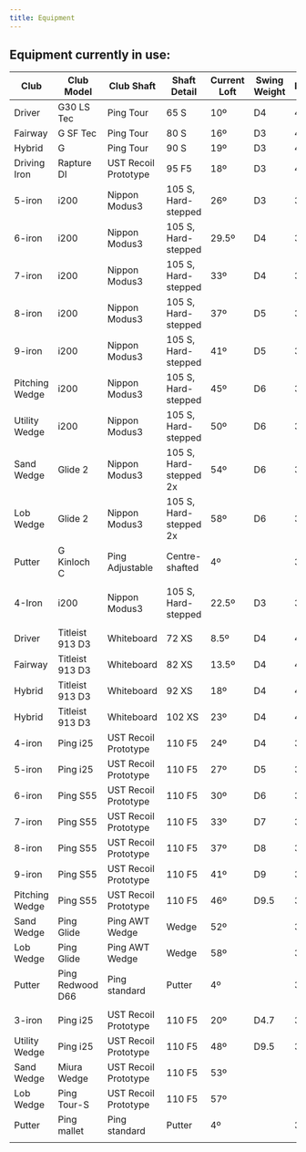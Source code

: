 ```yaml
---
title: Equipment
---
```


## Equipment currently in use:

| Club                        | Club Model       | Club Shaft           | Shaft Detail           | Current Loft | Swing Weight | Length |
| ----------------         | ----------------   | ------------------- | -------------------- | --------------- | --------------- | -------- |
| Driver                      | G30 LS Tec       | Ping Tour            | 65 S                   | 10º          | D4           | 45.25" |
| Fairway                   | G SF Tec         | Ping Tour            | 80 S                   | 16º          | D3           | 42.5"  |
| Hybrid                     | G                | Ping Tour            | 90 S                   | 19º          | D3           | 40.25" |
| Driving Iron             | Rapture DI       | UST Recoil Prototype | 95 F5                  | 18º          | D3           | 40"    |
| 5-iron                      | i200             | Nippon Modus3        | 105 S, Hard-stepped    | 26º          | D3           | 38.5"  |
| 6-iron                      | i200             | Nippon Modus3        | 105 S, Hard-stepped    | 29.5º        | D4           | 38"    |
| 7-iron                      | i200             | Nippon Modus3        | 105 S, Hard-stepped    | 33º          | D4           | 37.5"  |
| 8-iron                      | i200             | Nippon Modus3        | 105 S, Hard-stepped    | 37º          | D5           | 37"    |
| 9-iron                      | i200             | Nippon Modus3        | 105 S, Hard-stepped    | 41º          | D5           | 36.5"  |
| Pitching Wedge      | i200             | Nippon Modus3        | 105 S, Hard-stepped    | 45º          | D6           | 36"    |
| Utility Wedge          | i200             | Nippon Modus3        | 105 S, Hard-stepped    | 50º          | D6           | 36"    |
| Sand Wedge           | Glide 2          | Nippon Modus3        | 105 S, Hard-stepped 2x | 54º          | D6           | 36"    |
| Lob Wedge             | Glide 2          | Nippon Modus3        | 105 S, Hard-stepped 2x | 58º          | D6           | 36"    |
| Putter                     | G Kinloch C      | Ping Adjustable      | Centre-shafted         | 4º           |              | 36.5"  |
|                  |                  |                      |                        |              |              |        |
| 4-Iron           | i200             | Nippon Modus3        | 105 S, Hard-stepped    | 22.5º        | D3           | 39"    |
|                  |                  |                      |                        |              |              |        |
| Driver           | Titleist 913 D3  | Whiteboard           | 72 XS                  | 8.5º         | D4           | 45"    |
| Fairway          | Titleist 913 D3  | Whiteboard           | 82 XS                  | 13.5º        | D4           | 43"    |
| Hybrid           | Titleist 913 D3  | Whiteboard           | 92 XS                  | 18º          | D4           | 41"    |
| Hybrid           | Titleist 913 D3  | Whiteboard           | 102 XS                 | 23º          | D4           | 40"    |
| 4-iron           | Ping i25         | UST Recoil Prototype | 110 F5                 | 24º          | D4           | 38.5"  |
| 5-iron           | Ping i25         | UST Recoil Prototype | 110 F5                 | 27º          | D5           | 38.25" |
| 6-iron           | Ping S55         | UST Recoil Prototype | 110 F5                 | 30º          | D6           | 38"    |
| 7-iron           | Ping S55         | UST Recoil Prototype | 110 F5                 | 33º          | D7           | 37.75" |
| 8-iron           | Ping S55         | UST Recoil Prototype | 110 F5                 | 37º          | D8           | 37.5"  |
| 9-iron           | Ping S55         | UST Recoil Prototype | 110 F5                 | 41º          | D9           | 37.25  |
| Pitching Wedge   | Ping S55         | UST Recoil Prototype | 110 F5                 | 46º          | D9.5         | 37"    |
| Sand Wedge       | Ping Glide       | Ping AWT Wedge       | Wedge                  | 52º          |              | 36.75" |
| Lob Wedge        | Ping Glide       | Ping AWT Wedge       | Wedge                  | 58º          |              | 36.5"  |
| Putter           | Ping Redwood D66 | Ping standard        | Putter                 | 4º           |              | 36.25" |
|                  |                  |                      |                        |              |              |        |
| 3-iron           | Ping i25         | UST Recoil Prototype | 110 F5                 | 20º          | D4.7         | 39"    |
| Utility Wedge    | Ping i25         | UST Recoil Prototype | 110 F5                 | 48º          | D9.5         | 37"    |
| Sand Wedge       | Miura Wedge      | UST Recoil Prototype | 110 F5                 | 53º          |              |        |
| Lob Wedge        | Ping Tour-S      | UST Recoil Prototype | 110 F5                 | 57º          |              |        |
| Putter           | Ping mallet      | Ping standard        | Putter                 | 4º           |              | 36.25" |
|                  |                  |                      |                        |              |              |        |
